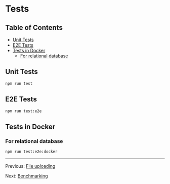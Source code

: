 # Tests

## Table of Contents <!-- omit in toc -->

- [Unit Tests](#unit-tests)
- [E2E Tests](#e2e-tests)
- [Tests in Docker](#tests-in-docker)
  - [For relational database](#for-relational-database)

## Unit Tests

```bash
npm run test
```

## E2E Tests

```bash
npm run test:e2e
```

## Tests in Docker

### For relational database

```bash
npm run test:e2e:docker
```

---

Previous: [File uploading](file-uploading.md)

Next: [Benchmarking](benchmarking.md)
